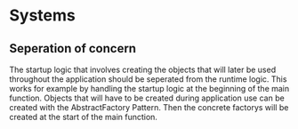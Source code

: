 # Systems

## Seperation of concern
The startup logic that involves creating the objects that will later be used throughout the application should be seperated from the runtime logic. This works for example by handling the startup logic at the beginning of the main function. Objects that will have to be created during application use can be created with the AbstractFactory Pattern. Then the concrete factorys will be created at the start of the main function.